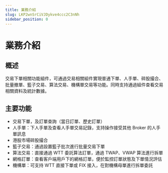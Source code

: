 ```yaml
---
title: 業務介紹
slug: LKP2wnSrCiVJDykve4ccc2C3nNh
sidebar_position: 0
---
```



# 業務介紹

## 概述

交易下單相關功能組件，可通過交易相關組件實現普通下單、人手單、碎股撮合、批量撤單、籃子交易、算法交易、機構單交易等功能。同時支持通過組件查看交易相關資料及統計數據。

## 主要功能

- 交易下單，及訂單查詢（當日訂單、歷史訂單）
- 人手單：下人手單及查看人手單交易記錄，支持操作接受其他 Broker 的人手單訊息
- 港股市場碎股撮合
- 籃子交易：通過設置籃子批次進行批量交易下單
- 算法交易：直接通過 WTT 委託算法訂單，通過 TWAP、VWAP 算法進行拆單
- 網格訂單：查看客戶端用戶下的網格訂單，便於監控訂單狀態及下單情況評估
- 機構單：可支持 WTT 直接下單或 FIX 接入，在對機構母單進行拆單委託


